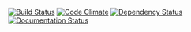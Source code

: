 [![Build Status](https://travis-ci.org/fprieur/vda.svg?branch=master)](https://travis-ci.org/fprieur/vda)
[![Code Climate](https://codeclimate.com/github/fprieur/vda/badges/gpa.svg)](https://codeclimate.com/github/fprieur/vda)
[![Dependency Status](https://gemnasium.com/badges/github.com/fprieur/vda.svg)](https://gemnasium.com/github.com/fprieur/vda)
[![Documentation Status](https://readthedocs.org/projects/vda/badge/?version=latest)](http://vda.readthedocs.io/en/latest/?badge=latest)
